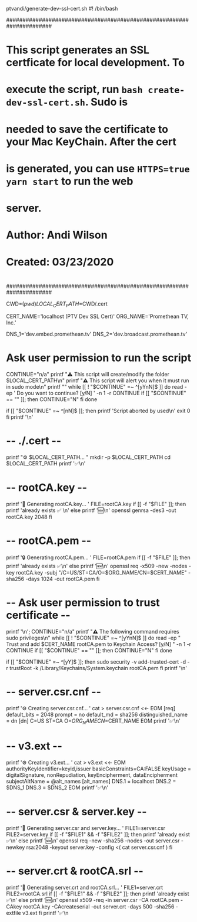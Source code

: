 ptvandi/generate-dev-ssl-cert.sh
#! /bin/bash

######################################################################
#
# This script generates an SSL certficate for local development. To
# execute the script, run `bash create-dev-ssl-cert.sh`. Sudo is
# needed to save the certificate to your Mac KeyChain. After the cert
# is generated, you can use `HTTPS=true yarn start` to run the web 
# server.
#
# Author: Andi Wilson
# Created: 03/23/2020
#
######################################################################

CWD=$(pwd)
LOCAL_CERT_PATH=$CWD/.cert

CERT_NAME='localhost (PTV Dev SSL Cert)'
ORG_NAME='Promethean TV, Inc.'

DNS_1='dev.embed.promethean.tv'
DNS_2='dev.broadcast.promethean.tv'

# Ask user permission to run the script
CONTINUE="n/a"
printf "⚠️  This script will create/modify the folder $LOCAL_CERT_PATH\n"
printf "⚠️  This script will alert you when it must run in sudo mode\n"
printf ""
while [[ ! "$CONTINUE" =~ ^[yYnN]$ ]]
do read -ep '   Do you want to continue? [y/N] ' -n 1 -r CONTINUE
  if [[ "$CONTINUE" == "" ]]; then
    CONTINUE="N"
  fi
done

if [[ "$CONTINUE" =~ ^[nN]$ ]]; then
  printf 'Script aborted by used\n'
  exit 0
fi
printf '\n'

# -- ./.cert --

printf "⚙️  $LOCAL_CERT_PATH... "
mkdir -p $LOCAL_CERT_PATH
cd $LOCAL_CERT_PATH
printf '✅\n'

# -- rootCA.key --

printf '🔑 Generating rootCA.key... '
FILE=rootCA.key
if [[ -f "$FILE" ]]; then
  printf 'already exists ✅ \n'
else
  printf '🆕\n'
  openssl genrsa -des3 -out rootCA.key 2048
fi

# -- rootCA.pem --

printf '🔒 Generating rootCA.pem... '
FILE=rootCA.pem
if [[ -f "$FILE" ]]; then
  printf 'already exists ✅\n'
else
  printf '🆕\n'
  openssl req -x509 -new -nodes -key rootCA.key -subj "/C=US/ST=CA/O=$ORG_NAME/CN=$CERT_NAME" -sha256 -days 1024 -out rootCA.pem
fi

# -- Ask user permission to trust certificate --

printf '\n';
CONTINUE="n/a"
printf "⚠️  The following command requires sudo privileges\n"
while [[ ! "$CONTINUE" =~ ^[yYnN]$ ]]
do read -ep "   Trust and add $CERT_NAME rootCA.pem to Keychain Access? [y/N] " -n 1 -r CONTINUE
  if [[ "$CONTINUE" == "" ]]; then
    CONTINUE="N"
  fi
done

if [[ "$CONTINUE" =~ ^[yY]$ ]]; then
  sudo security -v add-trusted-cert -d -r trustRoot -k /Library/Keychains/System.keychain rootCA.pem
fi
printf '\n'

# -- server.csr.cnf --

printf '⚙️  Creating server.csr.cnf... '
cat > server.csr.cnf <<- EOM
[req]
default_bits = 2048
prompt = no
default_md = sha256
distinguished_name = dn
[dn]
C=US
ST=CA
O=$ORG_NAME
CN=$CERT_NAME
EOM
printf '✅\n'

# -- v3.ext --

printf '⚙️  Creating v3.ext... '
cat > v3.ext <<- EOM
authorityKeyIdentifier=keyid,issuer
basicConstraints=CA:FALSE
keyUsage = digitalSignature, nonRepudiation, keyEncipherment, dataEncipherment
subjectAltName = @alt_names
[alt_names]
DNS.1 = localhost
DNS.2 = $DNS_1
DNS.3 = $DNS_2
EOM
printf '✅\n'

# -- server.csr & server.key --

printf '🔐 Generating server.csr and server.key... '
FILE1=server.csr
FILE2=server.key
if [[ -f "$FILE1" && -f "$FILE2" ]]; then
  printf 'already exist ✅\n'
else
  printf '🆕\n'
  openssl req -new -sha256 -nodes -out server.csr -newkey rsa:2048 -keyout server.key -config <( cat server.csr.cnf )
fi

# -- server.crt & rootCA.srl --

printf '🔏 Generating server.crt and rootCA.srl... '
FILE1=server.crt
FILE2=rootCA.srl
if [[ -f "$FILE1" && -f "$FILE2" ]]; then
  printf 'already exist ✅\n'
else
  printf '🆕\n'
  openssl x509 -req -in server.csr -CA rootCA.pem -CAkey rootCA.key -CAcreateserial -out server.crt -days 500 -sha256 -extfile v3.ext
fi
printf '✅\n
